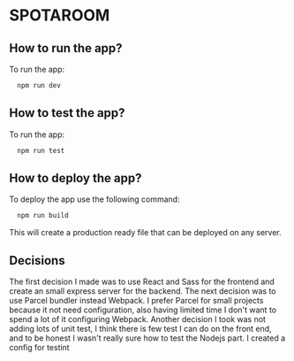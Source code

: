 # SPOTAROOM

## How to run the app?

To run the app: 
```bash
  npm run dev
```

## How to test the app?

To run the app: 
```bash
  npm run test
```

## How to deploy the app?

To deploy the app use the following command:
```bash
  npm run build
```
This will create a production ready file that can be deployed on 
any server.

## Decisions

The first decision I made was to use React and Sass for the 
frontend and create an small express server for the backend.
The next decision was to use Parcel bundler instead Webpack. 
I prefer Parcel for small projects because it not need 
configuration, also having limited time I don't want to spend
a lot of it configuring Webpack.
Another decision I took was not adding lots of unit test, I think
there is few test I can do on the front end, and to be honest I wasn't really
sure how to test the Nodejs part. I created a config for testint